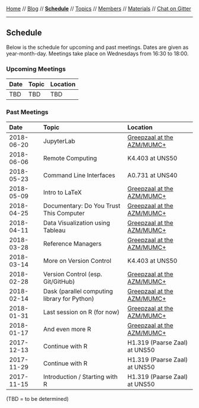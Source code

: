 [Home](README.md) // [Blog](blog.md) // **[Schedule](schedule.md)** // [Topics](topics.md) // [Members](members.md) // [Materials](/materials/materials.md) // [Chat on Gitter](https://gitter.im/scrum-club/general)

---

## Schedule

Below is the schedule for upcoming and past meetings. Dates are given as year-month-day. Meetings take place on Wednesdays from 16:30 to 18:00.

### Upcoming Meetings

Date | Topic | Location
:--- | :---- | :-------
TBD | TBD | TBD

### Past Meetings

Date | Topic | Location
:--- | :---- | :-------
2018-06-20 | JupyterLab | [Greepzaal at the AZM/MUMC+](http://www.mumcplattegrond.nl/#map/d99_d26)
2018-06-06 | Remote Computing | K4.403 at UNS50
2018-05-23 | Command Line Interfaces | A0.731 at UNS40
2018-05-09 | Intro to LaTeX | [Greepzaal at the AZM/MUMC+](http://www.mumcplattegrond.nl/#map/d99_d26)
2018-04-25 | Documentary: Do You Trust This Computer | [Greepzaal at the AZM/MUMC+](http://www.mumcplattegrond.nl/#map/d99_d26)
2018-04-11 | Data Visualization using Tableau | [Greepzaal at the AZM/MUMC+](http://www.mumcplattegrond.nl/#map/d99_d26)
2018-03-28 | Reference Managers | [Greepzaal at the AZM/MUMC+](http://www.mumcplattegrond.nl/#map/d99_d26)
2018-03-14 | More on Version Control | K4.403 at UNS50
2018-02-28 | Version Control (esp. Git/GitHub) | [Greepzaal at the AZM/MUMC+](http://www.mumcplattegrond.nl/#map/d99_d26)
2018-02-14 | Dask (parallel computing library for Python) | [Greepzaal at the AZM/MUMC+](http://www.mumcplattegrond.nl/#map/d99_d26)
2018-01-31 | Last session on R (for now) | [Greepzaal at the AZM/MUMC+](http://www.mumcplattegrond.nl/#map/d99_d26)
2018-01-17 | And even more R | [Greepzaal at the AZM/MUMC+](http://www.mumcplattegrond.nl/#map/d99_d26)
2017-12-13 | Continue with R | H1.319 (Paarse Zaal) at UNS50
2017-11-29 | Continue with R | H1.319 (Paarse Zaal) at UNS50
2017-11-15 | Introduction / Starting with R | H1.319 (Paarse Zaal) at UNS50

(TBD = to be determined)
